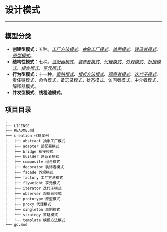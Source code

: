# 设计模式 

---
## 模型分类
* **创建型模式**：五种。[*工厂方法模式*][1]、[*抽象工厂模式*][2]、[*单例模式*][3]、[*建造者模式*][4]、[*原型模式*][5]。
* **结构性模式**：七种。[*适配器模式*][6]、[*装饰者模式*][7]、[*代理模式*][8]、[*外观模式*][9]、[*桥接模式*][10]、[*组合模式*][11]、[*享元模式*][12]。
* **行为型模式**：十一种。[*策略模式*][13]、[*模板方法模式*][14]、[*观察者模式*][15]、[*迭代子模式*][16]、责任链模式、命令模式、备忘录模式、状态模式、访问者模式、中介者模式、解释器模式。
* **并发型模式**、**线程池模式**。

[1]: ./factory/README.md
[2]: ./abstract/README.md
[3]: ./singleton/README.md
[4]: ./builder/README.md
[5]: ./prototype/README.md
[6]: ./adapter/README.md
[7]: ./decorator/README.md
[8]: ./proxy/README.md
[9]: ./facade/README.md
[10]: ./bridge/README.md
[11]: ./composite/README.md
[12]: ./flyweight/README.md
[13]: ./strategy/README.md
[14]: ./template/README.md
[15]: ./observer/README.md
[16]: ./iterator/README.md
## 项目目录
```
.
├── LICENSE
├── README.md
├── creation 代码案例
│   ├── abstract 抽象工厂模式
│   ├── adapter 适配器模式
│   ├── bridge 桥接模式
│   ├── builder 建造者模式
│   ├── composite 组合模式
│   ├── decorator 装饰者模式
│   ├── facade 外观模式
│   ├── factory 工厂方法模式
│   ├── flyweight 享元模式
│   ├── iterator 迭代子模式
│   ├── observer 观察者模式
│   ├── prototype 原型模式
│   ├── proxy 代理模式
│   └── singleton 单例模式
│   └── strategy 策略模式
│   └── template 模板方法模式
└── go.mod
```


